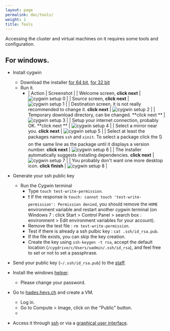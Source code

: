```yaml
---
layout: page
permalink: doc/tools/
weight: 1
title: Tools
---
```


Accessing the cluster and virtual machines on it requires some tools and
configuration.

## For windows.
* Install cygwin
	* Download the installer [for 64 bit](https://cygwin.com/setup-x86_64.exe), [for 32 bit](https://cygwin.com/setup-x86.exe)
	* Run it.
		*	|	Action																			|	Screenshot	|
			| Welcome screen, **click next**													| ![cygwin setup 0](../../images/doc/cygwin/00.png) |
			| Source	 screen, **click next**													| ![cygwin setup 1](../../images/doc/cygwin/01.png) |
			| Destination screen, it is not really recommended to change it. **click next**		| ![cygwin setup 2](../../images/doc/cygwin/02.png) |
			| Temporary download directory, can be changed. **click next **						| ![cygwin setup 3](../../images/doc/cygwin/03.png) |
			| Setup your internet connection, probably OK. **click next **						| ![cygwin setup 4](../../images/doc/cygwin/04.png) |
			| Select a mirror near you. **click next**											| ![cygwin setup 5](../../images/doc/cygwin/05.png) |
			| Select at least the packages names `ssh` and `xinit`. To select a package click the :arrows_clockwise: on the same line as the package until it displays a version number. **click next**	| ![cygwin setup 6](../../images/doc/cygwin/06.png) |
			| The installer automatically suggests installing dependencies. **click next**		| ![cygwin setup 7](../../images/doc/cygwin/07.png) |
			| You probably don't want one more desktop icon. **click finish**					| ![cygwin setup 8](../../images/doc/cygwin/08.png) |
* Generate your ssh public key
	* Run the Cygwin terminal
		* Type `touch test-write-permission`.
		* :exclamation: If the response is `touch: cannot touch 'test-write-permission': Permission denied`,
		  you should remove the `HOME` environment variable and restart another cygwin terminal (on Windows 7 :
		  click Start > Control Panel > search box :  environment > Edit environment variables for your account).
		* Remove the test file : `rm test-write-permission`.
		* Test if there is already a ssh pulbic key : `cat .ssh/id_rsa.pub`.
		* If the file exists, you can skip the key creation.
		* Create the key using `ssh-keygen -t rsa`, accept the default location (`/cygdrive/c/Users/uadmin/.ssh/id_rsa`), and feel free to set or not to set a passphrase.
* Send your public key (`~/.ssh/id_rsa.pub`) to the [staff](../../staff/).

* Install the windows [helper](http://hades.hevs.ch/hades-tools-windows-2016-02-25.exe).

	* Please change your password.
* Go to [hades.hevs.ch](http://hades.hevs.ch) and create a VM.
	* Log in.
	* Go to Compute > Image, click on the "Public" button.
	*
* Access it through [ssh](../ssh/) or via a [graphical user interface](../gui/).
